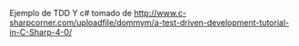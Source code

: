 Ejemplo de TDD Y c# tomado de
http://www.c-sharpcorner.com/uploadfile/dommym/a-test-driven-development-tutorial-in-C-Sharp-4-0/